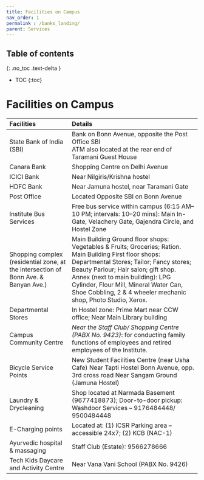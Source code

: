 ```yaml
---
title: Facilities on Campus
nav_order: 1
permalink : /banks_landing/
parent: Services
---
```


## Table of contents
{: .no_toc .text-delta } 
* TOC
{:toc}

# Facilities on Campus

| Facilities | Details |
| :---- | :---- |
| State Bank of India (SBI)                                                           | Bank on Bonn Avenue, opposite the Post Office  SBI <br> ATM also located at the rear end of Taramani Guest House  |
| Canara Bank                                                                         | Shopping Centre on Delhi Avenue |
| ICICI Bank                                                                          | Near Nilgiris/Krishna hostel |
| HDFC Bank                                                                           | Near Jamuna hostel, near Taramani Gate |
| Post Office                                                                         | Located Opposite SBI on Bonn Avenue                                                                                                                                                                                                                                                                                                                     |
| Institute Bus Services                                                              | Free bus service within campus (6:15 AM–10 PM; intervals: 10–20 mins): Main In-Gate, Velachery Gate, Gajendra Circle, and Hostel Zone                                                                                                                                                                                                                   |
| Shopping complex (residential zone, at the intersection of Bonn Ave. & Banyan Ave.) | Main Building Ground floor shops: Vegetables & Fruits; Groceries; Ration. Main Building First floor  shops: Departmental Stores; Tailor; Fancy stores; Beauty Parlour; Hair salon; gift shop. Annex (next to main building): LPG Cylinder, Flour Mill, Mineral Water Can, Shoe Cobbling, 2 & 4 wheeler mechanic shop, Photo Studio, Xerox.              |
| Departmental Stores                                                                 | In Hostel zone: Prime Mart near CCW office; Near Main Library building                                                                                                                                                                                                                                                                                  |
| Campus Community Centre                                                             | *Near the Staff Club/ Shopping Centre (PABX No. 9423)*: for conducting family functions of employees and retired employees of the Institute.                                                                                                                                                                                                            |
| Bicycle Service Points                                                              | New Student Facilities Centre (near Usha Cafe) Near Tapti Hostel Bonn Avenue, opp. 3rd cross road Near Sangam Ground (Jamuna Hostel)                                                                                                                                                                                                                    |
| Laundry & Drycleaning                                                               | Shop located at Narmada Basement (9677418873);  Door-to-door pickup: Washdoor Services – 9176484448/ 9500484448                                                                                                                                                                                                                                         |
| E-Charging points                                                                   | Located at: (1) ICSR Parking area – accessible 24x7;    (2) KCB (NAC-1)                                                                                                                                                                                                                                                                                 |
| Ayurvedic hospital & massaging                                                      | Staff Club (Estate): 9566278666                                                                                                                                                                                                                                                                                                                         |
| Tech Kids Daycare and Activity Centre                                               | Near Vana Vani School  (PABX No. 9426)                                                                                                                                                                                                                                                                                                                  |
